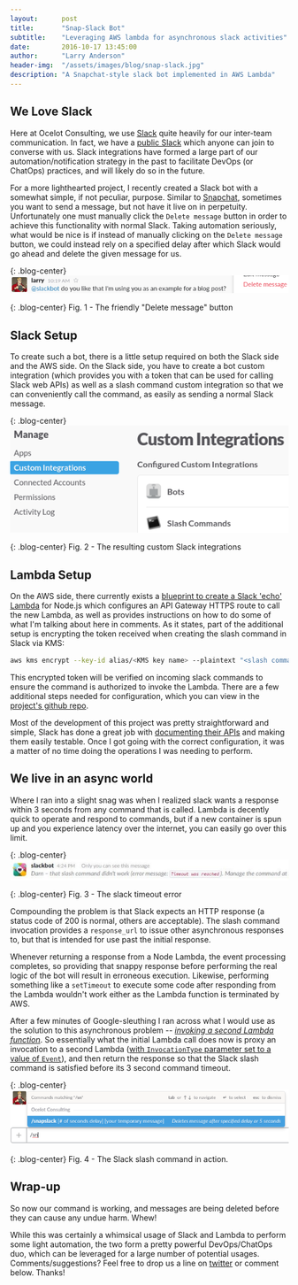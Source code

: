 ```yaml
---
layout:      post
title:       "Snap-Slack Bot"
subtitle:    "Leveraging AWS lambda for asynchronous slack activities"
date:        2016-10-17 13:45:00
author:      "Larry Anderson"
header-img:  "/assets/images/blog/snap-slack.jpg"
description: "A Snapchat-style slack bot implemented in AWS Lambda"
---
```


## We Love Slack

Here at Ocelot Consulting, we use [Slack](https://slack.com/) quite heavily for our inter-team communication. In fact, we have a [public Slack](http://slack-registration.foxeared.com/) which anyone can join to converse with us. Slack integrations have formed a large part of our automation/notification strategy in the past to facilitate DevOps (or ChatOps) practices, and will likely do so in the future.

For a more lighthearted project, I recently created a Slack bot with a somewhat simple, if not peculiar, purpose. Similar to [Snapchat](https://www.snapchat.com/), sometimes you want to send a message, but not have it live on in perpetuity. Unfortunately one must manually click the `Delete message` button in order to achieve this functionality with normal Slack. Taking automation seriously, what would be nice is if instead of manually clicking on the `Delete message` button, we could instead rely on a specified delay after which Slack would go ahead and delete the given message for us.

{: .blog-center}
![Delete message button](/assets/images/blog/2016-10-17-snap-slack/delete.png)

{: .blog-center}
Fig. 1 - The friendly "Delete message" button

## Slack Setup

To create such a bot, there is a little setup required on both the Slack side and the
AWS side. On the Slack side, you have to create a bot custom integration (which provides you with a token that can be used for calling Slack web APIs) as well as a slash command custom integration so that we can conveniently call the command, as easily as sending a normal Slack message.

{: .blog-center}
![Slack custom integrations](/assets/images/blog/2016-10-17-snap-slack/custom-integrations.png)

{: .blog-center}
Fig. 2 - The resulting custom Slack integrations

## Lambda Setup

On the AWS side, there currently exists a [blueprint to create a Slack 'echo' Lambda](https://aws.amazon.com/blogs/aws/new-slack-integration-blueprints-for-aws-lambda/) for Node.js which
configures an API Gateway HTTPS route to call the new Lambda, as well as provides instructions on how to do some of what I'm talking about here in comments. As it states, part of the additional setup is encrypting the token received when creating the slash command in Slack via KMS:

```sh
aws kms encrypt --key-id alias/<KMS key name> --plaintext "<slash command token>"
```

This encrypted token will be verified on incoming slack commands to ensure the command is authorized to invoke the Lambda. There are a few additional steps needed for configuration, which you can view in the [project's github repo](https://github.com/ocelotconsulting/snap-slack-lambda#configuration).

Most of the development of this project was pretty straightforward and simple, Slack has done a great job with [documenting their APIs](https://api.slack.com/methods) and making them easily testable. Once I got going with the correct configuration, it was a matter of no time doing the operations I was needing to perform.

## We live in an async world

Where I ran into a slight snag was when I realized slack wants a response within 3 seconds from any command that is called. Lambda is decently quick to operate and respond to commands, but if a new container is spun up and you experience latency over the internet, you can easily go over this limit.

{: .blog-center}
![Slack timeout error](/assets/images/blog/2016-10-17-snap-slack/timeout.jpg)

{: .blog-center}
Fig. 3 - The slack timeout error

Compounding the problem is that Slack expects an HTTP response (a status code of 200 is normal, others are acceptable). The slash command invocation provides a `response_url` to issue other asynchronous responses to, but that is intended for use past the initial response.

Whenever returning a response from a Node Lambda, the event processing completes, so providing that snappy response before performing the real logic of the bot will result in erroneous execution. Likewise, performing something like a `setTimeout` to execute some code after responding from the Lambda wouldn't work either as the Lambda function is terminated by AWS.

After a few minutes of Google-sleuthing I ran across what I would use as the solution to this asynchronous problem -- [*invoking a second Lambda function*](https://github.com/ocelotconsulting/snap-slack-lambda/blob/master/src/aws/lambda/invokeLambda.js#L4). So essentially what the initial Lambda call does now is proxy an invocation to a second Lambda ([with `InvocationType` parameter set to a value of `Event`](http://docs.aws.amazon.com/AWSJavaScriptSDK/latest/AWS/Lambda.html#invoke-property)), and then return the response so that the Slack slash command is satisfied before its 3 second command timeout.

{: .blog-center}
![Snapslack Slash Command](/assets/images/blog/2016-10-17-snap-slack/slash-command.png)

{: .blog-center}
Fig. 4 - The Slack slash command in action.

## Wrap-up

So now our command is working, and messages are being deleted before they can cause any undue harm. Whew!

While this was certainly a whimsical usage of Slack and Lambda to perform some light automation, the two form a pretty powerful DevOps/ChatOps duo, which can be leveraged for a large number of potential usages. Comments/suggestions? Feel free to drop us a line on [twitter](https://twitter.com/ocelot_llc) or comment below. Thanks!
